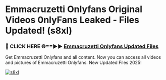 # Emmacruzetti Onlyfans Original Videos 0nlyFans Leaked - Files Updated! (s8xl)

<h3>🔴 CLICK HERE 🌐==►► <a href="https://tinyurl.com/2m67pmp6" rel="nofollow">Emmacruzetti Onlyfans Updated Files</a></h3>

Get Emmacruzetti Onlyfans and all content. Now you can access all videos and pictures of Emmacruzetti Onlyfans. New Updated Files 2025!

[![s8xl](https://i.imgur.com/H4QAA4z.gif)](https://tinyurl.com/2m67pmp6)